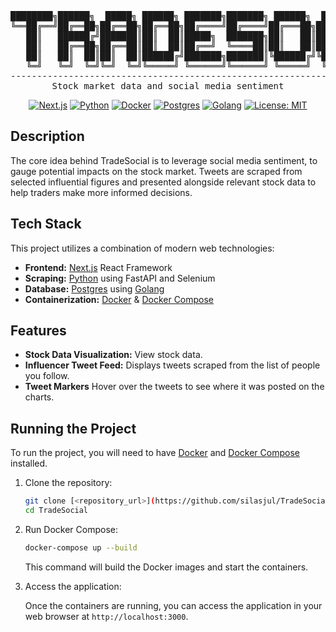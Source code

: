 <div align="center">
<pre>
████████╗██████╗  █████╗ ██████╗ ███████╗███████╗ ██████╗  ██████╗██╗ █████╗ ██╗     
╚══██╔══╝██╔══██╗██╔══██╗██╔══██╗██╔════╝██╔════╝██╔═══██╗██╔════╝██║██╔══██╗██║     
   ██║   ██████╔╝███████║██║  ██║█████╗  ███████╗██║   ██║██║     ██║███████║██║     
   ██║   ██╔══██╗██╔══██║██║  ██║██╔══╝  ╚════██║██║   ██║██║     ██║██╔══██║██║     
   ██║   ██║  ██║██║  ██║██████╔╝███████╗███████║╚██████╔╝╚██████╗██║██║  ██║███████╗
   ╚═╝   ╚═╝  ╚═╝╚═╝  ╚═╝╚═════╝ ╚══════╝╚══════╝ ╚═════╝  ╚═════╝╚═╝╚═╝  ╚═╝╚══════╝
-------------------------------------------------------------------------------------
Stock market data and social media sentiment
</pre>

[![Next.js](https://img.shields.io/badge/Next-black?style=flat&logo=next.js&logoColor=white)](https://nextjs.org/) [![Python](https://img.shields.io/badge/Python-3.13%2B-blue?style=flat&logo=python&logoColor=white)](https://www.python.org/) [![Docker](https://img.shields.io/badge/Docker-blue?style=flat&logo=docker&logoColor=white)](https://www.docker.com/) [![Postgres](https://img.shields.io/badge/PostgreSQL-4169e1?style=flat&logo=postgresql&logoColor=white)](https://www.postgresql.org/) [![Golang](https://img.shields.io/badge/Golang-00ADD8?style=flat&logo=go&logoColor=white)](https://go.dev/) [![License: MIT](https://img.shields.io/badge/License-MIT-yellow.svg)](https://opensource.org/licenses/MIT)

</div>

## Description

The core idea behind TradeSocial is to leverage social media sentiment, to gauge potential impacts on the stock market. Tweets are scraped from selected influential figures and presented alongside relevant stock data to help traders make more informed decisions.

## Tech Stack

This project utilizes a combination of modern web technologies:

-   **Frontend:** [Next.js](https://nextjs.org/) React Framework
-   **Scraping:** [Python](https://www.python.org/) using FastAPI and Selenium
-   **Database:** [Postgres](https://www.postgresql.org/) using [Golang](https://go.dev/)
-   **Containerization:** [Docker](https://www.docker.com/) & [Docker Compose](https://docs.docker.com/compose/)

## Features

-   **Stock Data Visualization:** View stock data.
-   **Influencer Tweet Feed:** Displays tweets scraped from the list of people you follow.
-   **Tweet Markers** Hover over the tweets to see where it was posted on the charts.

## Running the Project

To run the project, you will need to have [Docker](https://www.docker.com/) and [Docker Compose](https://docs.docker.com/compose/) installed.

1.  Clone the repository:

    ```bash
    git clone [<repository_url>](https://github.com/silasjul/TradeSocial.git)
    cd TradeSocial
    ```

2.  Run Docker Compose:

    ```bash
    docker-compose up --build
    ```

    This command will build the Docker images and start the containers.

3.  Access the application:

    Once the containers are running, you can access the application in your web browser at `http://localhost:3000`.
